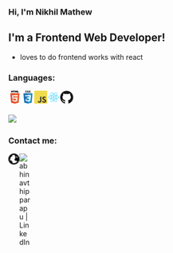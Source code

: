 ### Hi, I'm Nikhil Mathew 

## I'm a Frontend Web Developer!

- loves to do frontend works with react 


### Languages:

[<img align="left" alt="html5" width="26px" src="https://raw.githubusercontent.com/github/explore/80688e429a7d4ef2fca1e82350fe8e3517d3494d/topics/html/html.png" />][website]
[<img align="left" alt="CSS3" width="26px" src="https://raw.githubusercontent.com/github/explore/80688e429a7d4ef2fca1e82350fe8e3517d3494d/topics/css/css.png" />][website]
[<img align="left" alt="javascript" width="26px" src="https://raw.githubusercontent.com/github/explore/80688e429a7d4ef2fca1e82350fe8e3517d3494d/topics/javascript/javascript.png" />][website]
[<img align="left" alt="React" width="26px" src="https://raw.githubusercontent.com/github/explore/80688e429a7d4ef2fca1e82350fe8e3517d3494d/topics/react/react.png" />][website]
[<img align="left" alt="github" width="26px" src="https://raw.githubusercontent.com/github/explore/78df643247d429f6cc873026c0622819ad797942/topics/github/github.png" />][website]

<br />
<br />

<p>
  <img src="https://github-readme-stats.vercel.app/api?username=nikmat1996" />
</p>


[website]: https://nikmat1996.github.io/PortFolio/
[linkedin]: https://www.linkedin.com/in/nikhil-mathew-b8a3459a/

### Contact me:

[<img align="left" alt="abhinavthipparapu" width="22px" src="https://raw.githubusercontent.com/iconic/open-iconic/master/svg/globe.svg" />][website]
[<img align="left" alt="abhinavthipparapu | LinkedIn" width="22px" src="https://cdn.jsdelivr.net/npm/simple-icons@v3/icons/linkedin.svg" />][linkedin]

<br />
